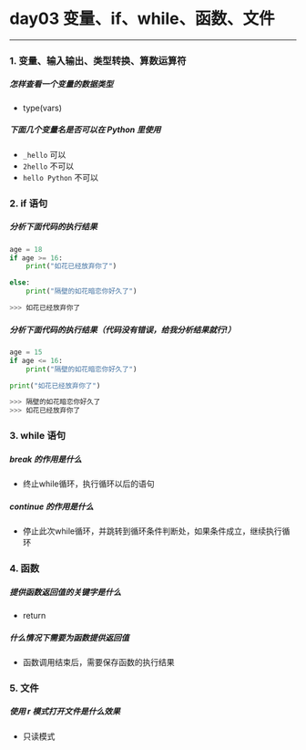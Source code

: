 # day03 变量、if、while、函数、文件

---
### 1. 变量、输入输出、类型转换、算数运算符

##### 怎样查看一个变量的数据类型
- type(vars)

##### 下面几个变量名是否可以在 Python 里使用
- `_hello` 可以
- `2hello` 不可以
- `hello Python` 不可以

### 2. if 语句

##### 分析下面代码的执行结果

```python
age = 18
if age >= 16:
    print("如花已经放弃你了")

else:
    print("隔壁的如花暗恋你好久了")
```

```python
>>> 如花已经放弃你了
```

##### 分析下面代码的执行结果（代码没有错误，给我分析结果就行!）

```python
age = 15
if age <= 16:
    print("隔壁的如花暗恋你好久了")

print("如花已经放弃你了")
```

```python
>>> 隔壁的如花暗恋你好久了
>>> 如花已经放弃你了
```

### 3. while 语句

##### break 的作用是什么

- 终止while循环，执行循环以后的语句

##### continue 的作用是什么

- 停止此次while循环，并跳转到循环条件判断处，如果条件成立，继续执行循环

### 4. 函数

##### 提供函数返回值的关键字是什么

- return

##### 什么情况下需要为函数提供返回值

- 函数调用结束后，需要保存函数的执行结果

### 5. 文件

##### 使用 r 模式打开文件是什么效果
- 只读模式
